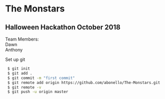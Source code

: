 # The Monstars
## Halloween Hackathon October 2018

Team Members:  
Dawn  
Anthony  

Set up git
```bash
 $ git init
 $ git add .
 $ git commit -m "first commit"
 $ git remote add origin https://github.com/abonello/The-Monstars.git
 $ git remote -v
 $ git push -u origin master
 ```